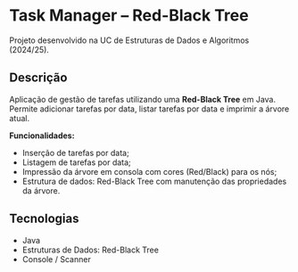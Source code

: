 # Task Manager – Red-Black Tree

Projeto desenvolvido na UC de Estruturas de Dados e Algoritmos (2024/25).

## Descrição
Aplicação de gestão de tarefas utilizando uma **Red-Black Tree** em Java. Permite adicionar tarefas por data, listar tarefas por data e imprimir a árvore atual.

**Funcionalidades:**
- Inserção de tarefas por data;
- Listagem de tarefas por data;
- Impressão da árvore em consola com cores (Red/Black) para os nós;
- Estrutura de dados: Red-Black Tree com manutenção das propriedades da árvore.

## Tecnologias
- Java
- Estruturas de Dados: Red-Black Tree
- Console / Scanner

